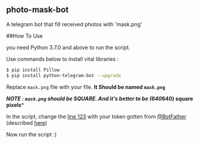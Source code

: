 ## photo-mask-bot
A telegram bot that fill received photos with 'mask.png'

##How To Use

you need Python 3.7.0 and above to run the script.

Use commands below to install vital libraries :

```bash
$ pip install Pillow
$ pip install python-telegram-bot --upgrade
```

Replace `mask.png` file with your file. **It Should be named `mask.png`**

***NOTE : `mask.png` should be SQUARE. And it's better to be (640*640) square pixels***


In the script, change the [line 123](https://github.com/hatam008/photo-mask-bot/blob/master/bot.py#L123) with your token gotten 
from [@BotFather](https://telegram.me/botfather) (described [here](https://core.telegram.org/bots#6-botfather))


Now run the script :)
